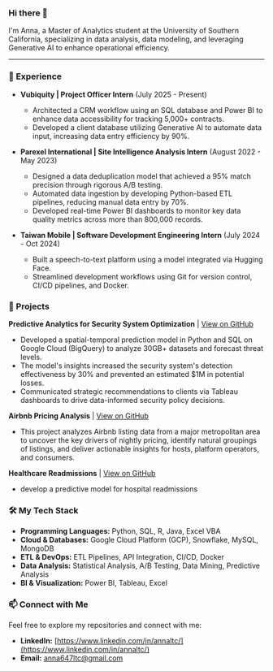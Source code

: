 <!--
**sixfortyseven/sixfortyseven** is a ✨ _special_ ✨ repository because its `README.md` (this file) appears on your GitHub profile.

Here are some ideas to get you started:

- 🔭 I’m currently working on ...
- 🌱 I’m currently learning ...
- 👯 I’m looking to collaborate on ...
- 🤔 I’m looking for help with ...
- 💬 Ask me about ...
- 📫 How to reach me: ...
- 😄 Pronouns: ...
- ⚡ Fun fact: ...
-->

### Hi there 👋
I'm Anna, a Master of Analytics student at the University of Southern California, specializing in data analysis, data modeling, and leveraging Generative AI to enhance operational efficiency.

---
### 🚀 Experience

* **Vubiquity | Project Officer Intern** (July 2025 - Present) 
    * Architected a CRM workflow using an SQL database and Power BI to enhance data accessibility for tracking 5,000+ contracts.
    * Developed a client database utilizing Generative AI to automate data input, increasing data entry efficiency by 90%.

* **Parexel International | Site Intelligence Analysis Intern** (August 2022 - May 2023)
    * Designed a data deduplication model that achieved a 95% match precision through rigorous A/B testing.
    * Automated data ingestion by developing Python-based ETL pipelines, reducing manual data entry by 70%.
    * Developed real-time Power BI dashboards to monitor key data quality metrics across more than 800,000 records.

* **Taiwan Mobile | Software Development Engineering Intern** (July 2024 - Oct 2024)
    * Built a speech-to-text platform using a model integrated via Hugging Face.
    * Streamlined development workflows using Git for version control, CI/CD pipelines, and Docker.


### 📂 Projects
**Predictive Analytics for Security System Optimization** | [View on GitHub](https://github.com/sixfortyseven/dynamic-access-control-model)

* Developed a spatial-temporal prediction model in Python and SQL on Google Cloud (BigQuery) to analyze 30GB+ datasets and forecast threat levels.
* The model's insights increased the security system's detection effectiveness by 30% and prevented an estimated $1M in potential losses.
* Communicated strategic recommendations to clients via Tableau dashboards to drive data-informed security policy decisions.

**Airbnb Pricing Analysis** | [View on GitHub](https://github.com/sixfortyseven/airbnb-pricing)

* This project analyzes Airbnb listing data from a major metropolitan area to uncover the key drivers of nightly pricing, identify natural groupings of listings, and deliver actionable insights for hosts, platform operators, and consumers.

**Healthcare Readmissions** | [View on GitHub](https://github.com/sixfortyseven/healthcare-readmissions)

* develop a predictive model for hospital readmissions

### 🛠️ My Tech Stack

* **Programming Languages:** Python, SQL, R, Java, Excel VBA
* **Cloud & Databases:** Google Cloud Platform (GCP), Snowflake, MySQL, MongoDB
* **ETL & DevOps:** ETL Pipelines, API Integration, CI/CD, Docker
* **Data Analysis:** Statistical Analysis, A/B Testing, Data Mining, Predictive Analysis
* **BI & Visualization:** Power BI, Tableau, Excel

### 📫 Connect with Me

Feel free to explore my repositories and connect with me:

* **LinkedIn:** [https://www.linkedin.com/in/annaltc/](https://www.linkedin.com/in/annaltc/)
* **Email:** [anna647ltc@gmail.com](mailto:anna647ltc@gmail.com) 
